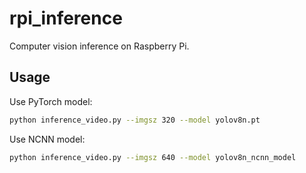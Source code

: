 # rpi_inference
Computer vision inference on Raspberry Pi.


## Usage

Use PyTorch model:
```bash
python inference_video.py --imgsz 320 --model yolov8n.pt
```

Use NCNN model:
```bash
python inference_video.py --imgsz 640 --model yolov8n_ncnn_model
```
